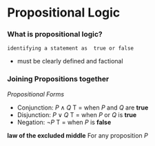 # Propositional Logic
### What is propositional logic?
	identifying a statement as  true or false
- must be clearly defined and factional

### Joining Propositions together

*Propositional Forms*
- Conjunction: $P \land Q$ T = when *P* and *Q* are **true**
- Disjunction: $P \lor Q$ T = when *P* or *Q* is **true**
- Negation: $\neg P$ T = when *P* is **false**

**law of the excluded middle** 
	For any proposition *P* 

<!--stackedit_data:
eyJoaXN0b3J5IjpbMTA0ODEzMDE1MSwyMDE5MjUwNzcwXX0=
-->